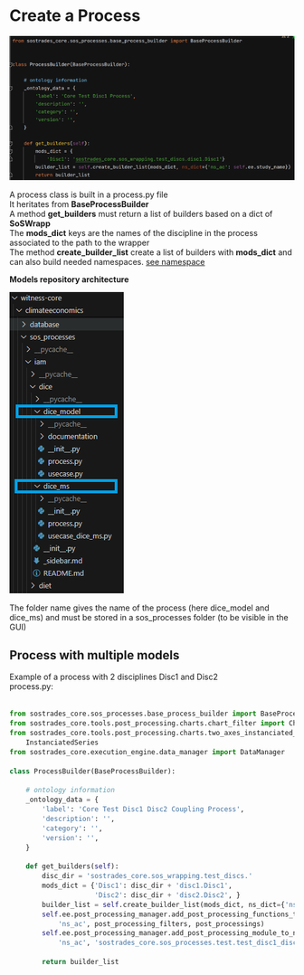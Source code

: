
# Create a Process

![alt text](../images/Create_a_process.png)

A process class is built in a process.py file\
It heritates from **BaseProcessBuilder**\
A method **get_builders** must return a list of builders based on a dict of **SoSWrapp**\
The **mods_dict** keys are the names of the discipline in the process associated to the path to the wrapper\
The method **create_builder_list** create a list of builders with **mods_dict** and can also build needed namespaces. [see namespace](../caption/namespace.md)

**Models repository architecture**

![alt text](../images/model_repository_architecture.png)

The folder name gives the name of the process (here dice_model and dice_ms) and must be stored in a sos_processes folder (to be visible in the GUI)


## Process with multiple models

Example of a process with 2 disciplines Disc1 and Disc2\
process.py:

```python

from sostrades_core.sos_processes.base_process_builder import BaseProcessBuilder
from sostrades_core.tools.post_processing.charts.chart_filter import ChartFilter
from sostrades_core.tools.post_processing.charts.two_axes_instanciated_chart import TwoAxesInstanciatedChart, \
    InstanciatedSeries
from sostrades_core.execution_engine.data_manager import DataManager

class ProcessBuilder(BaseProcessBuilder):

    # ontology information
    _ontology_data = {
        'label': 'Core Test Disc1 Disc2 Coupling Process',
        'description': '',
        'category': '',
        'version': '',
    }

    def get_builders(self):
        disc_dir = 'sostrades_core.sos_wrapping.test_discs.'
        mods_dict = {'Disc1': disc_dir + 'disc1.Disc1',
                     'Disc2': disc_dir + 'disc2.Disc2', }
        builder_list = self.create_builder_list(mods_dict, ns_dict={'ns_ac': self.ee.study_name})
        self.ee.post_processing_manager.add_post_processing_functions_to_namespace(
            'ns_ac', post_processing_filters, post_processings)
        self.ee.post_processing_manager.add_post_processing_module_to_namespace(
            'ns_ac', 'sostrades_core.sos_processes.test.test_disc1_disc2_coupling.post_processing_libraries')
    
        return builder_list

```



